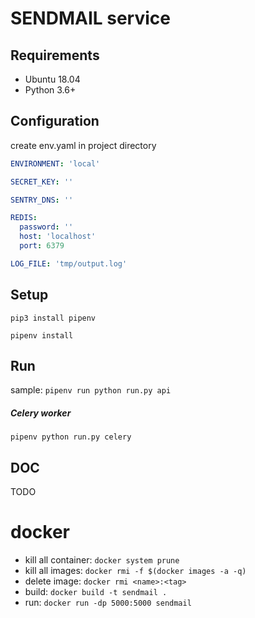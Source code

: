 # SENDMAIL service

## Requirements
- Ubuntu 18.04
- Python 3.6+

## Configuration
create env.yaml in project directory

```.yaml
ENVIRONMENT: 'local'

SECRET_KEY: ''

SENTRY_DNS: ''

REDIS:
  password: ''
  host: 'localhost'
  port: 6379

LOG_FILE: 'tmp/output.log'
```

## Setup
`pip3 install pipenv`

`pipenv install`

## Run
sample: `pipenv run python run.py api`

##### Celery worker
`pipenv python run.py celery`

## DOC
TODO


# docker
- kill all container: `docker system prune`
- kill all images: `docker rmi -f $(docker images -a -q)`
- delete image:  `docker rmi <name>:<tag>`
- build: `docker build -t sendmail .`
- run: `docker run -dp 5000:5000 sendmail`